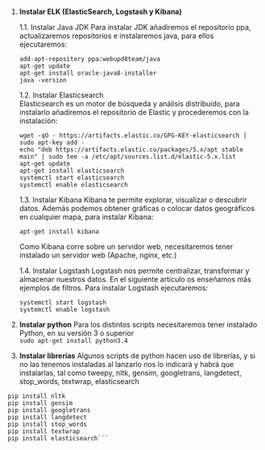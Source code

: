 1. **Instalar ELK (ElasticSearch, Logstash y Kibana)**

    1.1. Instalar Java JDK
    Para instalar JDK añadiremos el repositorio ppa, actualizaremos repositorios e instalaremos java, para ellos ejecutaremos:  

    ```
    add-apt-repository ppa:webupd8team/java  
    apt-get update  
    apt-get install oracle-java8-installer  
    java -version
    ```

    1.2. Instalar Elasticsearch  
    Elasticsearch es un motor de búsqueda y análisis distribuido, para instalarlo añadiremos el repositorio de Elastic y procederemos con la instalación:
    
     ```
     wget -qO - https://artifacts.elastic.co/GPG-KEY-elasticsearch | sudo apt-key add -  
     echo "deb https://artifacts.elastic.co/packages/5.x/apt stable main" | sudo tee -a /etc/apt/sources.list.d/elastic-5.x.list  
     apt-get update  
     apt-get install elasticsearch     
     systemctl start elasticsearch  
     systemctl enable elasticsearch 
     ``` 

    1.3. Instalar Kibana
    Kibana te permite explorar, visualizar o descubrir datos. Además podemos obtener gráficas o colocar datos geográficos en cualquier mapa, para instalar Kibana:
    ```    
    apt-get install kibana  
    ```

    Como Kibana corre sobre un servidor web, necesitaremos tener instalado un servidor web (Apache, nginx, etc.)

    1.4. Instalar Logstash
    Logstash nos permite centralizar, transformar y almacenar nuestros datos. En el siguiente artículo os enseñamos más ejemplos de filtros. Para instalar Logstash ejecutaremos:  

    ```apt-get install logstash  
    systemctl start logstash  
    systemctl enable logstash  
    ```

2. **Instalar python**
Para los distintos scripts necesitaremos tener instalado Python, en su versión 3 o superior  
```sudo apt-get install python3.4```  

3. **Instalar librerías**
Algunos scripts de python hacen uso de librerías, y si no las tenemos instaladas al lanzarlo nos lo indicará y habrá que instalarlas, tal como tweepy, nltk, gensim, googletrans, langdetect, stop_words, textwrap, elasticsearch  
```pip install tweepy  
pip install nltk  
pip install gensim  
pip install googletrans  
pip install langdetect  
pip install stop_words  
pip install textwrap  
pip install elasticsearch```
